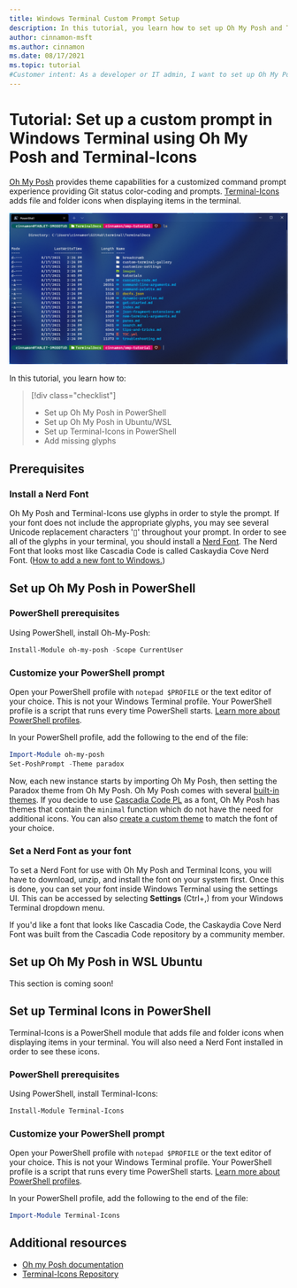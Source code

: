 ```yaml
---
title: Windows Terminal Custom Prompt Setup
description: In this tutorial, you learn how to set up Oh My Posh and Terminal-Icons in Windows Terminal.
author: cinnamon-msft
ms.author: cinnamon
ms.date: 08/17/2021
ms.topic: tutorial
#Customer intent: As a developer or IT admin, I want to set up Oh My Posh and Terminal-Icons in my Windows Terminal so that I can have a customized command line experience.
---
```


# Tutorial: Set up a custom prompt in Windows Terminal using Oh My Posh and Terminal-Icons

[Oh My Posh](https://ohmyposh.dev) provides theme capabilities for a customized command prompt experience providing Git status color-coding and prompts. [Terminal-Icons](https://github.com/devblackops/Terminal-Icons) adds file and folder icons when displaying items in the terminal.

![Windows Terminal Custom Prompt](./../images/custom-prompt.png)

In this tutorial, you learn how to:

> [!div class="checklist"]
>
> * Set up Oh My Posh in PowerShell
> * Set up Oh My Posh in Ubuntu/WSL
> * Set up Terminal-Icons in PowerShell
> * Add missing glyphs

## Prerequisites

### Install a Nerd Font

Oh My Posh and Terminal-Icons use glyphs in order to style the prompt. If your font does not include the appropriate glyphs, you may see several Unicode replacement characters '&#x25AF;' throughout your prompt. In order to see all of the glyphs in your terminal, you should install a [Nerd Font](https://nerdfonts.com). The Nerd Font that looks most like Cascadia Code is called Caskaydia Cove Nerd Font. ([How to add a new font to Windows.](https://support.microsoft.com/en-us/office/add-a-font-b7c5f17c-4426-4b53-967f-455339c564c1))

## Set up Oh My Posh in PowerShell

### PowerShell prerequisites

Using PowerShell, install Oh-My-Posh:

```powershell
Install-Module oh-my-posh -Scope CurrentUser
```

### Customize your PowerShell prompt

Open your PowerShell profile with `notepad $PROFILE` or the text editor of your choice. This is not your Windows Terminal profile. Your PowerShell profile is a script that runs every time PowerShell starts. [Learn more about PowerShell profiles](/powershell/module/microsoft.powershell.core/about/about_profiles).

In your PowerShell profile, add the following to the end of the file:

```powershell
Import-Module oh-my-posh
Set-PoshPrompt -Theme paradox
```

Now, each new instance starts by importing Oh My Posh, then setting the Paradox theme from Oh My Posh. Oh My Posh comes with several [built-in themes](https://ohmyposh.dev/docs/themes). If you decide to use [Cascadia Code PL](https://github.com/microsoft/cascadia-code/releases) as a font, Oh My Posh has themes that contain the `minimal`
function which do not have the need for additional icons. You can also [create a custom theme](https://ohmyposh.dev/docs/installation#change-the-theme) to match the font of your choice.

### Set a Nerd Font as your font

To set a Nerd Font for use with Oh My Posh and Terminal Icons, you will have to download, unzip, and install the font on your system first. Once this is done, you can set your font inside Windows Terminal using the settings UI. This can be accessed by selecting **Settings** (Ctrl+,) from your Windows Terminal dropdown menu.

If you'd like a font that looks like Cascadia Code, the Caskaydia Cove Nerd Font was built from the Cascadia Code repository by a community member.

## Set up Oh My Posh in WSL Ubuntu

This section is coming soon!

## Set up Terminal Icons in PowerShell

Terminal-Icons is a PowerShell module that adds file and folder icons when displaying items in your terminal. You will also need a Nerd Font installed in order to see these icons.

### PowerShell prerequisites

Using PowerShell, install Terminal-Icons:

```powershell
Install-Module Terminal-Icons
```

### Customize your PowerShell prompt

Open your PowerShell profile with `notepad $PROFILE` or the text editor of your choice. This is not your Windows Terminal profile. Your PowerShell profile is a script that runs every time PowerShell starts. [Learn more about PowerShell profiles](/powershell/module/microsoft.powershell.core/about/about_profiles).

In your PowerShell profile, add the following to the end of the file:

```powershell
Import-Module Terminal-Icons
```

## Additional resources

* [Oh my Posh documentation](https://ohmyposh.dev)
* [Terminal-Icons Repository](https://github.com/devblackops/Terminal-Icons)
